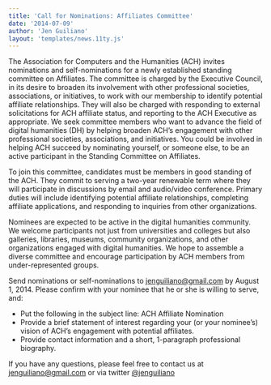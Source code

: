```yaml
---
title: 'Call for Nominations: Affiliates Committee'
date: '2014-07-09'
author: 'Jen Guiliano'
layout: 'templates/news.11ty.js'
---
```

The Association for Computers and the Humanities (ACH) invites nominations and self-nominations for a newly established standing committee on Affiliates. The committee is charged by the Executive Council, in its desire to broaden its involvement with other professional societies, associations, or initiatives, to work with our membership to identify potential affiliate relationships. They will also be charged with responding to external solicitations for ACH affiliate status, and reporting to the ACH Executive as appropriate. We seek committee members who want to advance the field of digital humanities (DH) by helping broaden ACH’s engagement with other professional societies, associations, and initiatives. You could be involved in helping ACH succeed by nominating yourself, or someone else, to be an active participant in the Standing Committee on Affiliates.

To join this committee, candidates must be members in good standing of the ACH. They commit to serving a two-year renewable term where they will participate in discussions by email and audio/video conference. Primary duties will include identifying potential affiliate relationships, completing affiliate applications, and responding to inquiries from other organizations.

Nominees are expected to be active in the digital humanities community. We welcome participants not just from universities and colleges but also galleries, libraries, museums, community organizations, and other organizations engaged with digital humanities. We hope to assemble a diverse committee and encourage participation by ACH members from under-represented groups.

Send nominations or self-nominations to [jenguiliano@gmail.com](mailto:jenguiliano@gmail.com) by August 1, 2014. Please confirm with your nominee that he or she is willing to serve, and:

- Put the following in the subject line: ACH Affiliate Nomination  
- Provide a brief statement of interest regarding your (or your nominee’s) vision of ACH’s engagement with potential affiliates.  
- Provide contact information and a short, 1-paragraph professional biography.

If you have any questions, please feel free to contact us at [jenguiliano@gmail.com](mailto:jenguiliano@gmail.com) or via twitter [@jenguiliano](http://twitter.com/jenguiliano)
